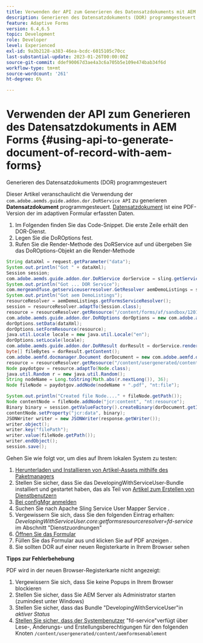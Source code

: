 ```yaml
---
title: Verwenden der API zum Generieren des Datensatzdokuments mit AEM Forms
description: Generieren des Datensatzdokuments (DOR) programmgesteuert
feature: Adaptive Forms
version: 6.4,6.5
topic: Development
role: Developer
level: Experienced
exl-id: 9a3b2128-a383-46ea-bcdc-6015105c70cc
last-substantial-update: 2023-01-26T00:00:00Z
source-git-commit: ddef90067d3ae4a3c6a705b5e109e474bab34f6d
workflow-type: tm+mt
source-wordcount: '261'
ht-degree: 6%

---
```


# Verwenden der API zum Generieren des Datensatzdokuments in AEM Forms {#using-api-to-generate-document-of-record-with-aem-forms}

Generieren des Datensatzdokuments (DOR) programmgesteuert

Dieser Artikel veranschaulicht die Verwendung der `com.adobe.aemds.guide.addon.dor.DoRService API` zu generieren **Datensatzdokument** programmgesteuert. [Datensatzdokument](https://experienceleague.adobe.com/docs/experience-manager-65/forms/adaptive-forms-advanced-authoring/generate-document-of-record-for-non-xfa-based-adaptive-forms.html) ist eine PDF-Version der im adaptiven Formular erfassten Daten.

1. Im Folgenden finden Sie das Code-Snippet. Die erste Zeile erhält den DOR-Dienst.
1. Legen Sie die DoROptions fest.
1. Rufen Sie die Render-Methode des DoRService auf und übergeben Sie das DoROptions-Objekt an die Render-Methode

```java
String dataXml = request.getParameter("data");
System.out.println("Got " + dataXml);
Session session;
com.adobe.aemds.guide.addon.dor.DoRService dorService = sling.getService(com.adobe.aemds.guide.addon.dor.DoRService.class);
System.out.println("Got ... DOR Service");
com.mergeandfuse.getserviceuserresolver.GetResolver aemDemoListings = sling.getService(com.mergeandfuse.getserviceuserresolver.GetResolver.class);
System.out.println("Got aem DemoListings");
resourceResolver = aemDemoListings.getFormsServiceResolver();
session = resourceResolver.adaptTo(Session.class);
resource = resourceResolver.getResource("/content/forms/af/sandbox/1201-borrower-payments");
com.adobe.aemds.guide.addon.dor.DoROptions dorOptions = new com.adobe.aemds.guide.addon.dor.DoROptions();
dorOptions.setData(dataXml);
dorOptions.setFormResource(resource);
java.util.Locale locale = new java.util.Locale("en");
dorOptions.setLocale(locale);
com.adobe.aemds.guide.addon.dor.DoRResult dorResult = dorService.render(dorOptions);
byte[] fileBytes = dorResult.getContent();
com.adobe.aemfd.docmanager.Document dorDocument = new com.adobe.aemfd.docmanager.Document(fileBytes);
resource = resourceResolver.getResource("/content/usergenerated/content/aemformsenablement");
Node paydotgov = resource.adaptTo(Node.class);
java.util.Random r = new java.util.Random();
String nodeName = Long.toString(Math.abs(r.nextLong()), 36);
Node fileNode = paydotgov.addNode(nodeName + ".pdf", "nt:file");

System.out.println("Created file Node...." + fileNode.getPath());
Node contentNode = fileNode.addNode("jcr:content", "nt:resource");
Binary binary = session.getValueFactory().createBinary(dorDocument.getInputStream());
contentNode.setProperty("jcr:data", binary);
JSONWriter writer = new JSONWriter(response.getWriter());
writer.object();
writer.key("filePath");
writer.value(fileNode.getPath());
writer.endObject();
session.save();
```

Gehen Sie wie folgt vor, um dies auf Ihrem lokalen System zu testen:

1. [Herunterladen und Installieren von Artikel-Assets mithilfe des Paketmanagers](assets/dor-with-api.zip)
1. Stellen Sie sicher, dass Sie das DevelopingWithServiceUser-Bundle installiert und gestartet haben, das als Teil von [Artikel zum Erstellen von Dienstbenutzern](service-user-tutorial-develop.md)
1. [Bei configMgr anmelden](http://localhost:4502/system/console/configMgr)
1. Suchen Sie nach Apache Sling Service User Mapper Service .
1. Vergewissern Sie sich, dass Sie den folgenden Eintrag erhalten: _DevelopingWithServiceUser.core:getformsresourceresolver=fd-service_ im Abschnitt &quot;Dienstzuordnungen&quot;
1. [Öffnen Sie das Formular](http://localhost:4502/content/dam/formsanddocuments/sandbox/1201-borrower-payments/jcr:content?wcmmode=disabled)
1. Füllen Sie das Formular aus und klicken Sie auf PDF anzeigen .
1. Sie sollten DOR auf einer neuen Registerkarte in Ihrem Browser sehen


**Tipps zur Fehlerbehebung**

PDF wird in der neuen Browser-Registerkarte nicht angezeigt:

1. Vergewissern Sie sich, dass Sie keine Popups in Ihrem Browser blockieren
1. Stellen Sie sicher, dass Sie AEM Server als Administrator starten (zumindest unter Windows)
1. Stellen Sie sicher, dass das Bundle &quot;DevelopingWithServiceUser&quot;in *aktiver Status*
1. [Stellen Sie sicher, dass der Systembenutzer](http://localhost:4502/useradmin) &quot;fd-service&quot;verfügt über Lese-, Änderungs- und Erstellungsberechtigungen für den folgenden Knoten `/content/usergenerated/content/aemformsenablement`
